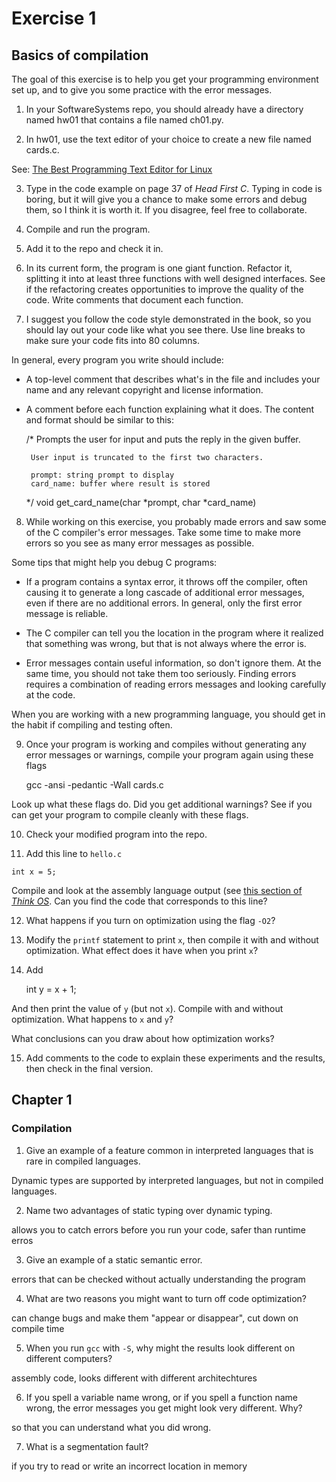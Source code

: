 # Exercise 1
## Basics of compilation

The goal of this exercise is to help you get your programming environment
set up, and to give you some practice with the error messages.

1.  In your SoftwareSystems repo, you should already have a directory
named hw01 that contains a file named ch01.py.

2.  In hw01, use the text editor of your choice to create a new file
named cards.c.

See: [The Best Programming Text Editor for
Linux](http://lifehacker.com/5911460/the-best-programming-text-editor-for-linux)

3.  Type in the code example on page 37 of *Head First C*.  Typing in
code is boring, but it will give you a chance to make some errors and
debug them, so I think it is worth it.  If you disagree, feel free to
collaborate.

4. Compile and run the program.

5. Add it to the repo and check it in.

6. In its current form, the program is one giant function.  Refactor
it, splitting it into at least three functions with well designed
interfaces.  See if the refactoring creates opportunities to improve
the quality of the code.  Write comments that document each function.

7. I suggest you follow the code style demonstrated in the book,
so you should lay out your code like what you see there.  Use line
breaks to make sure your code fits into 80 columns.

In general, every program you write should include:

* A top-level comment that describes what's in the file and includes
   your name and any relevant copyright and license information.

* A comment before each function explaining what it does.  The content
   and format should be similar to this:

    /* Prompts the user for input and puts the reply in the given buffer.

       User input is truncated to the first two characters.

       prompt: string prompt to display
       card_name: buffer where result is stored
    */
    void get_card_name(char *prompt, char *card_name)

8. While working on this exercise, you probably made errors and saw
some of the C compiler's error messages.  Take some time to make more
errors so you see as many error messages as possible.

Some tips that might help you debug C programs:

*  If a program contains a syntax error, it throws off the compiler,
   often causing it to generate a long cascade of additional error
   messages, even if there are no additional errors.  In general, only
   the first error message is reliable.

*  The C compiler can tell you the location in the program where it
   realized that something was wrong, but that is not always where the
   error is.

*  Error messages contain useful information, so don't ignore them.  At
   the same time, you should not take them too seriously.  Finding
   errors requires a combination of reading errors messages and
   looking carefully at the code.

When you are working with a new programming language, you should get
in the habit if compiling and testing often.


9. Once your program is working and compiles without generating any
error messages or warnings, compile your program again using these
flags

    gcc -ansi -pedantic -Wall cards.c

Look up what these flags do.  Did you get additional warnings?  See if
you can get your program to compile cleanly with these flags.

10.  Check your modified program into the repo.

11.  Add this line to `hello.c`

    int x = 5;

Compile and look at the assembly language output (see [this section of
*Think OS*](http://greenteapress.com/thinkos/html/thinkos002.html#toc8).
Can you find the code that corresponds to this line?

12. What happens if you turn on optimization using the flag `-O2`?

13. Modify the `printf` statement to print `x`, then compile it with and
without optimization.  What effect does it have when you print `x`?

14. Add

    int y = x + 1;

And then print the value of `y` (but not `x`).  Compile with and without
optimization.  What happens to `x` and `y`?

What conclusions can you draw about how optimization works?

15. Add comments to the code to explain these experiments and the results,
then check in the final version.


## Chapter 1


### Compilation

1) Give an example of a feature common in interpreted languages that is rare in compiled languages.

Dynamic types are supported by interpreted languages, but not in compiled languages.

2) Name two advantages of static typing over dynamic typing.

allows you to catch errors before you run your code, safer than runtime erros

3) Give an example of a static semantic error.

errors that can be checked without actually understanding the program

4) What are two reasons you might want to turn off code optimization?

can change bugs and make them "appear or disappear", cut down on compile time

5) When you run `gcc` with `-S`, why might the results look different on different computers?

assembly code, looks different with different architechtures

6) If you spell a variable name wrong, or if you spell a function name wrong, the error messages you get might look very different.  Why?

so that you can understand what you did wrong.


7) What is a segmentation fault?

if you try to read or write an incorrect location in memory


